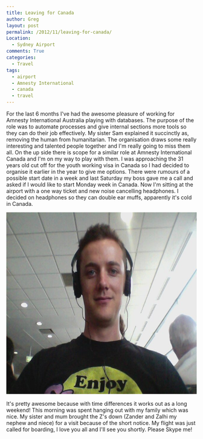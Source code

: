 ```yaml
---
title: Leaving for Canada
author: Greg
layout: post
permalink: /2012/11/leaving-for-canada/
Location:
  - Sydney Airport
comments: True
categories:
  - Travel
tags:
  - airport
  - Amnesty International
  - canada
  - travel
---
```

For the last 6 months I've had the awesome pleasure of working for Amnesty International Australia playing with databases. The purpose of the role was to automate processes and give internal sections more tools so they can do their job effectively. My sister Sam explained it succinctly as, removing the human from humanitarian. The organisation draws some really interesting and talented people together and I'm really going to miss them all. On the up side there is scope for a similar role at Amnesty International Canada and I'm on my way to play with them. I was approaching the 31 years old cut off for the youth working visa in Canada so I had decided to organise it earlier in the year to give me options. There were rumours of a possible start date in a week and last Saturday my boss gave me a call and asked if I would like to start Monday week in Canada. Now I'm sitting at the airport with a one way ticket and new noise cancelling headphones. I decided on headphones so they can double ear muffs, apparently it's cold in Canada.

[<img class="alignnone size-full wp-image-1218" title="Headphones" src="/wp-content/uploads/2012/11/2012-11-10-113050.jpg" alt="" width="640" height="480" />][1]

It's pretty awesome because with time differences it works out as a long weekend! This morning was spent hanging out with my family which was nice. My sister and mum brought the Z's down (Zander and Zalhi my nephew and niece) for a visit because of the short notice. My flight was just called for boarding, I love you all and I'll see you shortly. Please Skype me!

 [1]: /wp-content/uploads/2012/11/2012-11-10-113050.jpg